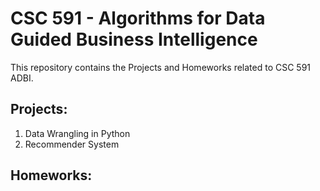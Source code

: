 # CSC 591 - Algorithms for Data Guided Business Intelligence

This repository contains the Projects and Homeworks related to CSC 591 ADBI.

## Projects:
1. Data Wrangling in Python
2. Recommender System

## Homeworks:
